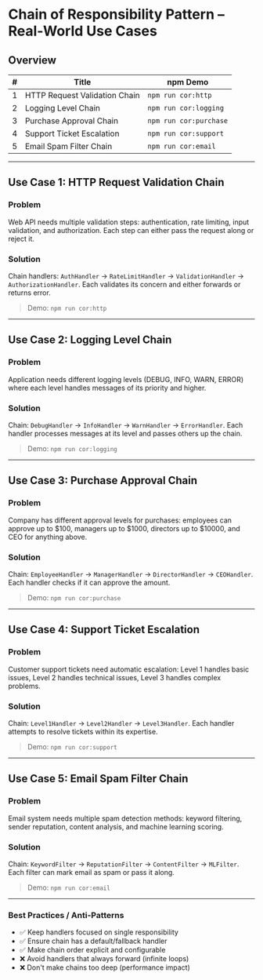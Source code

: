# Chain of Responsibility Pattern – Real-World Use Cases

## Overview

| # | Title | npm Demo |
|---|-------|----------|
| 1 | HTTP Request Validation Chain | `npm run cor:http` |
| 2 | Logging Level Chain | `npm run cor:logging` |
| 3 | Purchase Approval Chain | `npm run cor:purchase` |
| 4 | Support Ticket Escalation | `npm run cor:support` |
| 5 | Email Spam Filter Chain | `npm run cor:email` |

---
## Use Case 1: HTTP Request Validation Chain

### Problem
Web API needs multiple validation steps: authentication, rate limiting, input validation, and authorization. Each step can either pass the request along or reject it.

### Solution
Chain handlers: `AuthHandler` → `RateLimitHandler` → `ValidationHandler` → `AuthorizationHandler`. Each validates its concern and either forwards or returns error.

> Demo: `npm run cor:http`

---
## Use Case 2: Logging Level Chain

### Problem
Application needs different logging levels (DEBUG, INFO, WARN, ERROR) where each level handles messages of its priority and higher.

### Solution
Chain: `DebugHandler` → `InfoHandler` → `WarnHandler` → `ErrorHandler`. Each handler processes messages at its level and passes others up the chain.

> Demo: `npm run cor:logging`

---
## Use Case 3: Purchase Approval Chain

### Problem
Company has different approval levels for purchases: employees can approve up to $100, managers up to $1000, directors up to $10000, and CEO for anything above.

### Solution
Chain: `EmployeeHandler` → `ManagerHandler` → `DirectorHandler` → `CEOHandler`. Each handler checks if it can approve the amount.

> Demo: `npm run cor:purchase`

---
## Use Case 4: Support Ticket Escalation

### Problem
Customer support tickets need automatic escalation: Level 1 handles basic issues, Level 2 handles technical issues, Level 3 handles complex problems.

### Solution
Chain: `Level1Handler` → `Level2Handler` → `Level3Handler`. Each handler attempts to resolve tickets within its expertise.

> Demo: `npm run cor:support`

---
## Use Case 5: Email Spam Filter Chain

### Problem
Email system needs multiple spam detection methods: keyword filtering, sender reputation, content analysis, and machine learning scoring.

### Solution
Chain: `KeywordFilter` → `ReputationFilter` → `ContentFilter` → `MLFilter`. Each filter can mark email as spam or pass it along.

> Demo: `npm run cor:email`

---

### Best Practices / Anti-Patterns
* ✅ Keep handlers focused on single responsibility
* ✅ Ensure chain has a default/fallback handler
* ✅ Make chain order explicit and configurable
* ❌ Avoid handlers that always forward (infinite loops)
* ❌ Don't make chains too deep (performance impact) 
